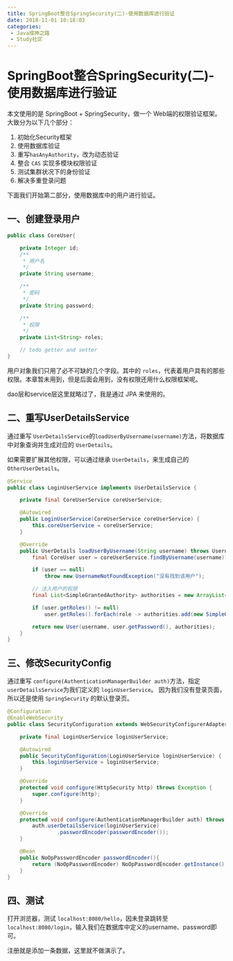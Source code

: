 ```yaml
---
title: SpringBoot整合SpringSecurity(二)-使用数据库进行验证
date: 2018-11-01 10:18:03
categories: 
 - Java成神之路
 - Study社区
---
```

# SpringBoot整合SpringSecurity(二)-使用数据库进行验证

本文使用的是 SpringBoot + SpringSecurity，做一个 Web端的权限验证框架。大致分为以下几个部分：

1. 初始化Security框架
2. 使用数据库验证
3. 重写`hasAnyAuthority`，改为动态验证
4. 整合 `CAS` 实现多模块权限验证
5. 测试集群状况下的身份验证
6. 解决多重登录问题

下面我们开始第二部分，使用数据库中的用户进行验证。

## 一、创建登录用户

```java
public class CoreUser{

    private Integer id;
    /**
     * 用户名
     */
    private String username;

    /**
     * 密码
     */
    private String password;

    /**
     * 权限
     */
    private List<String> roles;

    // todo getter and setter
}
```

用户对象我们只用了必不可缺的几个字段。其中的 `roles`，代表着用户具有的那些权限。本章暂未用到，但是后面会用到，没有权限还用什么权限框架呢。

dao层和service层这里就略过了，我是通过 JPA 来使用的。

## 二、重写UserDetailsService

通过重写 `UserDetailsService`的`loadUserByUsername(username)`方法，将数据库中对象查询并生成对应的 `UserDetails`。

如果需要扩展其他权限，可以通过继承 `UserDetails`，来生成自己的`OtherUserDetails`。

```java
@Service
public class LoginUserService implements UserDetailsService {

    private final CoreUserService coreUserService;

    @Autowired
    public LoginUserService(CoreUserService coreUserService) {
        this.coreUserService = coreUserService;
    }

    @Override
    public UserDetails loadUserByUsername(String username) throws UsernameNotFoundException {
        final CoreUser user = coreUserService.findByUsername(username);

        if (user == null)
            throw new UsernameNotFoundException("没有找到该用户");

        // 注入用户的权限
        final List<SimpleGrantedAuthority> authorities = new ArrayList<>();

        if (user.getRoles() != null)
            user.getRoles().forEach(role -> authorities.add(new SimpleGrantedAuthority(role)));

        return new User(username, user.getPassword(), authorities);
    }
}
```

## 三、修改SecurityConfig

通过重写 `configure(AuthenticationManagerBuilder auth)`方法，指定 `userDetailsService`为我们定义的 `loginUserService`。
因为我们没有登录页面，所以还是使用 `SpringSecurity` 的默认登录页。

```java
@Configuration
@EnableWebSecurity
public class SecurityConfiguration extends WebSecurityConfigurerAdapter {

    private final LoginUserService loginUserService;

    @Autowired
    public SecurityConfiguration(LoginUserService loginUserService) {
        this.loginUserService = loginUserService;
    }

    @Override
    protected void configure(HttpSecurity http) throws Exception {
        super.configure(http);
    }

    @Override
    protected void configure(AuthenticationManagerBuilder auth) throws Exception {
        auth.userDetailsService(loginUserService)
                .passwordEncoder(passwordEncoder());
    }

    @Bean
    public NoOpPasswordEncoder passwordEncoder(){
        return (NoOpPasswordEncoder) NoOpPasswordEncoder.getInstance();
    }
}
```

## 四、测试

打开浏览器，测试 `localhost:8080/hello`，因未登录跳转至 `localhost:8080/login`，输入我们在数据库中定义的username、password即可。

注册就是添加一条数据，这里就不做演示了。